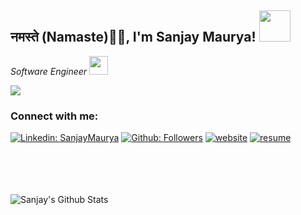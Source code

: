 <h2>नमस्ते (Namaste)🙏🏻, I'm Sanjay Maurya! <img src="https://media.giphy.com/media/12oufCB0MyZ1Go/giphy.gif" width="50"></h2>

<!-- <img align='right' src="https://media.giphy.com/media/M9gbBd9nbDrOTu1Mqx/giphy.gif" width="230"> -->
<p>
  <em>Software Engineer <img src="https://media.giphy.com/media/WUlplcMpOCEmTGBtBW/giphy.gif" width="30">
</em>
</p>
<a href="https://github.com/antonkomarev/github-profile-views-counter">
    <img src="https://komarev.com/ghpvc/?username=isanjaymaurya&style=for-the-badge">
</a>

### Connect with me:



[![Linkedin: SanjayMaurya](https://img.shields.io/badge/-sanjaymaurya-blue?style=for-the-badge&logo=Linkedin&logoColor=white&link=https://www.linkedin.com/in/sanjay-maurya-0a63221b1/)](https://www.linkedin.com/in/sanjay-maurya-0a63221b1/)
[![Github: Followers](https://img.shields.io/badge/-isanjaymaurya-blue?style=for-the-badge&logo=Github&logoColor=white&link=https://github.com/isanjaymaurya/)](https://github.com/isanjaymaurya/)
[![website](https://img.shields.io/badge/Website-46a2f1.svg?&style=for-the-badge&logo=Google-Chrome&logoColor=white&link=https://isanjaymaurya.github.io//)](https://isanjaymaurya.github.io//)
[![resume](https://img.shields.io/badge/Download_Resume-46a2f1.svg?&style=for-the-badge&logo=Google-Chrome&logoColor=white&link=https://github.com/isanjaymaurya/resume/raw/master/Sanjay%20Maurya.pdf/)](https://github.com/isanjaymaurya/resume/raw/master/Sanjay%20Maurya.pdf/)

<br />

<br />
<br />
<br />


<img align="left" alt="Sanjay's Github Stats" src="https://github-readme-stats.vercel.app/api?username=isanjaymaurya&show_icons=true&hide_border=true" />




[website]: https://isanjaymaurya.github.io
[linkedin]: https://linkedin.com/in/sanjay-maurya-0a63221b1

<br/>


